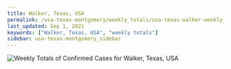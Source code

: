 ```yaml
---
title: Walker, Texas, USA
permalink: /usa-texas-montgomery/weekly_totals/usa-texas-walker-weekly_totals.html
last_updated: Sep 1, 2021
keywords: ["Walker, Texas, USA", "weekly totals"]
sidebar: usa-texas-montgomery_sidebar
---
```


![Weekly Totals of Confirmed Cases for Walker, Texas, USA](/covid_tracker/images/graphs/usa-texas-walker-weekly_totals_graph.png)
